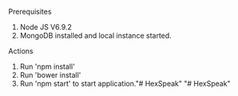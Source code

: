 Prerequisites

1. Node JS V6.9.2
2. MongoDB installed and local instance started.

Actions

1. Run 'npm install'
2. Run 'bower install'
3. Run 'npm start' to start application."# HexSpeak" 
"# HexSpeak" 
